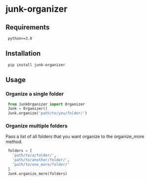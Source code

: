 # junk-organizer

## Requirements
```
 python>=3.0
```

## Installation
```
 pip install junk-organizer
```

## Usage

### Organize a single folder
```python
 from JunkOrganizer import Organizer
 Junk = Organizer()
 Junk.organize('path/to/you/folder/')
```
### Organize multiple folders
Pass a list of all folders that you want organize to the organize_more method. 

```python
 folders = [
   'path/to/a/folder/', 
   'path/to/another/folder/', 
   'path/to/one_more/folder/'
 ]
 Junk.organize_more(folders) 
```
